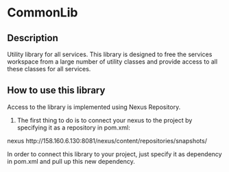 # CommonLib
## Description
Utility library for all services.
This library is designed to free the services workspace from a large number of utility classes and provide access to all these classes for all services.

## How to use this library
Access to the library is implemented using Nexus Repository.
1. The first thing to do is to connect your nexus to the project by specifying it as a repository in pom.xml:

<repositories>
	<repository>
		<id>nexus</id>
		<url>http://158.160.6.130:8081/nexus/content/repositories/snapshots/</url>
	</repository>
</repositories>
	
In order to connect this library to your project, just specify it as dependency in pom.xml and pull up this new dependency.
